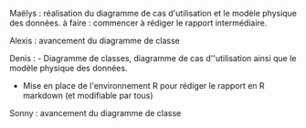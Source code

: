 Maëlys : réalisation du diagramme de cas d'utilisation et le modèle physique des données. 
à faire : commencer à rédiger le rapport intermédiaire. 

Alexis : avancement du diagramme de classe

Denis : - Diagramme de classes, diagramme de cas d''utilisation ainsi que le modèle physique des données.

- Mise en place de l'environnement R pour rédiger le rapport en R markdown (et modifiable par tous)

Sonny : avancement du diagramme de classe 

